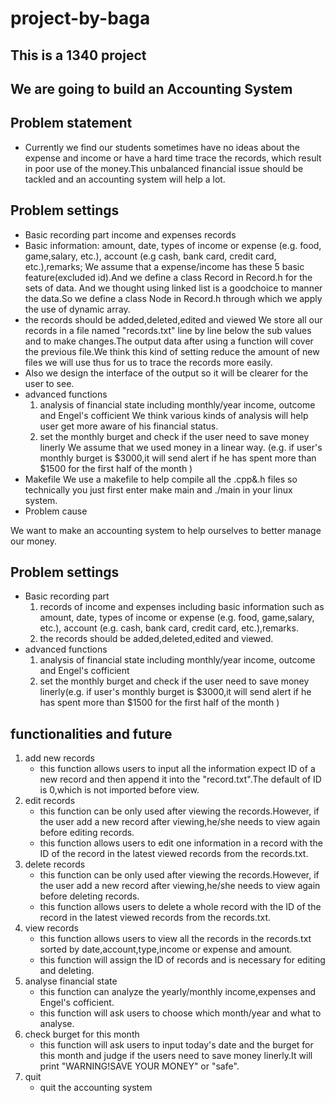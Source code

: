 # project-by-baga
## This is a 1340 project
## We are going to build an Accounting System
## Problem statement
- Currently we find our students sometimes have no ideas about the expense and income or have a hard time trace the records, which result in poor use of the money.This unbalanced financial issue should be tackled and an accounting system will help a lot.          
## Problem settings
- Basic recording part
  income and expenses records
- Basic information: amount, date, types of income or expense (e.g. food, game,salary, etc.), account (e.g cash, bank card, credit card, etc.),remarks; 
  We assume that a expense/income has these 5 basic feature(excluded id).And we define a class Record in Record.h for the sets of data.
And we thought using linked list is a goodchoice to manner the data.So we define a class Node in Record.h through which we apply the use   of dynamic array.
- the records should be added,deleted,edited and viewed
  We store all our records in a file named "records.txt" line by line below the sub values and to make changes.The output data after using a function will cover the previous file.We think this kind of setting reduce the amount of new files we will use thus for us to trace the records more easily.
- Also we design the interface of the output so it will be clearer for the user to see.
- advanced functions
  1. analysis of financial state including monthly/year income, outcome and Engel's cofficient
     We think various kinds of analysis will help user get more aware of his financial status.
  2. set the monthly burget and check if the user need to save money linerly
     We assume that we used money in a linear way.
     (e.g. if user's monthly burget is $3000,it will send alert if he has spent more than $1500 for the first half of the month )
- Makefile
  We use a makefile to help compile all the .cpp&.h files so technically you just first enter make main and ./main in your linux system.
- Problem cause

We want to make an accounting system to help ourselves to better manage our money.     
         
## Problem settings
- Basic recording part
  1. records of income and expenses including basic information such as  amount, date, types of income or expense (e.g. food, game,salary, etc.), account (e.g. cash, bank card, credit card, etc.),remarks.
  2. the records should be added,deleted,edited and viewed.
- advanced functions
  1. analysis of financial state including monthly/year income, outcome and Engel's cofficient
  2. set the monthly burget and check if the user need to save money linerly(e.g. if user's monthly burget is $3000,it will send alert if he has spent more than $1500 for the first half of the month )

## functionalities and future
1. add new records
   - this function allows users to input all the information expect ID of a new record and then append it into the "record.txt".The default of ID is 0,which is not imported before view.
2. edit records
   - this function can be only used after viewing the records.However, if the user add a new record after viewing,he/she needs to view again before editing records.
   - this function allows users to edit one information in a record with the ID of the record in the latest viewed records from the records.txt.
3. delete records 
   - this function can be only used after viewing the records.However, if the user add a new record after viewing,he/she needs to view again before deleting records.
   - this function allows users to delete a whole record with the ID of the record in the latest viewed records from the records.txt.
4. view records
   - this function allows users to view all the records in the records.txt sorted by date,account,type,income or expense and amount.
   - this function will assign the ID of records and is necessary for editing and deleting.
5. analyse financial state
   - this function can analyze the yearly/monthly income,expenses and Engel's cofficient.
   - this function will ask users to choose which month/year and what to analyse.
6. check burget for this month
   - this function will ask users to input today's date and the burget for this month and judge if the users need to save money linerly.It will print "WARNING!SAVE YOUR MONEY" or "safe".
0. quit
   - quit the accounting system
   
